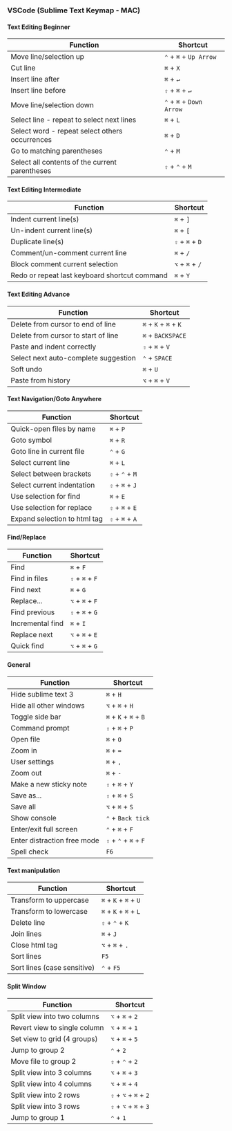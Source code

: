 ### VSCode (Sublime Text Keymap - MAC)

#### Text Editing Beginner
**Function** | **Shortcut**
-------- | --------
Move line/selection up | `⌃` + `⌘` + `Up Arrow`
Cut line | `⌘` + `X`
Insert line after | `⌘` + `↵`
Insert line before | `⇧` + `⌘` + `↵`
Move line/selection down | `⌃` + `⌘` + `Down Arrow`
Select line - repeat to select next lines | `⌘` + `L`
Select word - repeat select others occurrences | `⌘` + `D`
Go to matching parentheses | `⌃` + `M`
Select all contents of the current parentheses | `⇧` + `⌃` + `M`

#### Text Editing Intermediate
**Function** | **Shortcut**
-------- | --------
Indent current line(s) | `⌘` + `]`
Un-indent current line(s) | `⌘` + `[`
Duplicate line(s) | `⇧` + `⌘` + `D`
Comment/un-comment current line | `⌘` + `/`
Block comment current selection | `⌥` + `⌘` + `/`
Redo or repeat last keyboard shortcut command | `⌘` + `Y`

#### Text Editing Advance
**Function** | **Shortcut**
-------- | --------
Delete from cursor to end of line | `⌘` + `K` + `⌘` + `K`
Delete from cursor to start of line | `⌘` + `BACKSPACE`
Paste and indent correctly | `⇧` + `⌘` + `V`
Select next auto-complete suggestion | `⌃` + `SPACE`
Soft undo | `⌘` + `U`
Paste from history | `⌥` + `⌘` + `V`

#### Text Navigation/Goto Anywhere
**Function** | **Shortcut**
-------- | --------
Quick-open files by name | `⌘` + `P`
Goto symbol | `⌘` + `R`
Goto line in current file | `⌃` + `G`
Select current line | `⌘` + `L`
Select between brackets | `⇧` + `⌃` + `M`
Select current indentation | `⇧` + `⌘` + `J`
Use selection for find | `⌘` + `E`
Use selection for replace | `⇧` + `⌘` + `E`
Expand selection to html tag | `⇧` + `⌘` + `A`

#### Find/Replace
**Function** | **Shortcut**
-------- | --------
Find | `⌘` + `F`
Find in files | `⇧` + `⌘` + `F`
Find next | `⌘` + `G`
Replace... | `⌥` + `⌘` + `F`
Find previous | `⇧` + `⌘` + `G`
Incremental find | `⌘` + `I`
Replace next | `⌥` + `⌘` + `E`
Quick find | `⌥` + `⌘` + `G`

#### General
**Function** | **Shortcut**
-------- | --------
Hide sublime text 3 | `⌘` + `H`
Hide all other windows | `⌥` + `⌘` + `H`
Toggle side bar | `⌘` + `K` + `⌘` + `B`
Command prompt | `⇧` + `⌘` + `P`
Open file | `⌘` + `O`
Zoom in | `⌘` + `=`
User settings | `⌘` + `,`
Zoom out | `⌘` + `-`
Make a new sticky note | `⇧` + `⌘` + `Y`
Save as... | `⇧` + `⌘` + `S`
Save all | `⌥` + `⌘` + `S`
Show console | `⌃` + `Back tick`
Enter/exit full screen | `⌃` + `⌘` + `F`
Enter distraction free mode | `⇧` + `⌃` + `⌘` + `F`
Spell check | `F6`

#### Text manipulation
**Function** | **Shortcut**
-------- | --------
Transform to uppercase | `⌘` + `K` + `⌘` + `U`
Transform to lowercase | `⌘` + `K` + `⌘` + `L`
Delete line | `⇧` + `⌃` + `K`
Join lines | `⌘` + `J`
Close html tag | `⌥` + `⌘` + `.`
Sort lines | `F5`
Sort lines (case sensitive) | `⌃` + `F5`

#### Split Window
**Function** | **Shortcut**
-------- | --------
Split view into two columns | `⌥` + `⌘` + `2`
Revert view to single column | `⌥` + `⌘` + `1`
Set view to grid (4 groups) | `⌥` + `⌘` + `5`
Jump to group 2 | `⌃` + `2`
Move file to group 2 | `⇧` + `⌃` + `2`
Split view into 3 columns | `⌥` + `⌘` + `3`
Split view into 4 columns | `⌥` + `⌘` + `4`
Split view into 2 rows | `⇧` + `⌥` + `⌘` + `2`
Split view into 3 rows | `⇧` + `⌥` + `⌘` + `3`
Jump to group 1 | `⌃` + `1`
